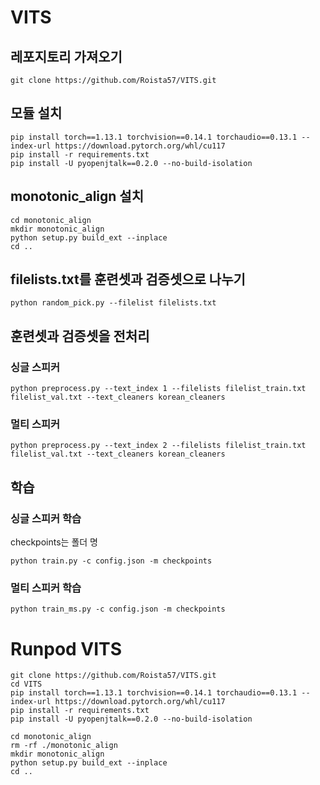 # VITS
## 레포지토리 가져오기
```
git clone https://github.com/Roista57/VITS.git
```
## 모듈 설치
```
pip install torch==1.13.1 torchvision==0.14.1 torchaudio==0.13.1 --index-url https://download.pytorch.org/whl/cu117
pip install -r requirements.txt
pip install -U pyopenjtalk==0.2.0 --no-build-isolation
```
## monotonic_align 설치
```
cd monotonic_align
mkdir monotonic_align
python setup.py build_ext --inplace
cd ..
```
## filelists.txt를 훈련셋과 검증셋으로 나누기
```
python random_pick.py --filelist filelists.txt
```
## 훈련셋과 검증셋을 전처리
### 싱글 스피커
```
python preprocess.py --text_index 1 --filelists filelist_train.txt filelist_val.txt --text_cleaners korean_cleaners
```
### 멀티 스피커
```
python preprocess.py --text_index 2 --filelists filelist_train.txt filelist_val.txt --text_cleaners korean_cleaners
```
## 학습
### 싱글 스피커 학습
checkpoints는 폴더 명
```
python train.py -c config.json -m checkpoints
```
### 멀티 스피커 학습
```
python train_ms.py -c config.json -m checkpoints
```

# Runpod VITS
```
git clone https://github.com/Roista57/VITS.git
cd VITS
pip install torch==1.13.1 torchvision==0.14.1 torchaudio==0.13.1 --index-url https://download.pytorch.org/whl/cu117
pip install -r requirements.txt
pip install -U pyopenjtalk==0.2.0 --no-build-isolation

cd monotonic_align
rm -rf ./monotonic_align
mkdir monotonic_align
python setup.py build_ext --inplace
cd ..

```
